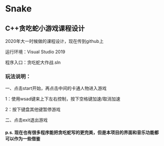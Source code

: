 # Snake
## C++贪吃蛇小游戏课程设计
  
  2020年大一时候做的课程设计，现在传到github上
  
  运行环境：Visual Studio 2019
  
  程序入口：贪吃蛇大作战.sln
### 玩法说明：
  一、点击start开始，再点击中间的卡通人物进入游戏
  
  1：使用wsad键来上下左右控制，按下空格键加速/取消加速
  
  2：按下键盘其他键暂停游戏
  
  二、点击exit退出游戏


#### p.s. 现在也有很多程序能把贪吃蛇写的更完美，但是本项目的界面和音乐功能都可以作为一些借鉴
